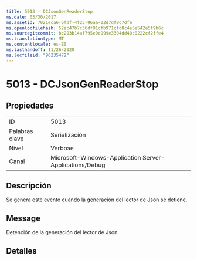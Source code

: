 ```yaml
---
title: 5013 - DCJsonGenReaderStop
ms.date: 03/30/2017
ms.assetid: 7021eca6-6fdf-4f23-96aa-02d7df0c7dfe
ms.openlocfilehash: 52ac47b7c36df91cfb971cfc8c4e5e542a5f9b6c
ms.sourcegitcommit: bc293b14af795e0e999e3304dd40c0222cf2ffe4
ms.translationtype: MT
ms.contentlocale: es-ES
ms.lasthandoff: 11/26/2020
ms.locfileid: "96235472"
---
```

# <a name="5013---dcjsongenreaderstop"></a>5013 - DCJsonGenReaderStop

## <a name="properties"></a>Propiedades  
  
|||  
|-|-|  
|ID|5013|  
|Palabras clave|Serialización|  
|Nivel|Verbose|  
|Canal|Microsoft-Windows-Application Server-Applications/Debug|  
  
## <a name="description"></a>Descripción  

 Se genera este evento cuando la generación del lector de Json se detiene.  
  
## <a name="message"></a>Message  

 Detención de la generación del lector de Json.  
  
## <a name="details"></a>Detalles
